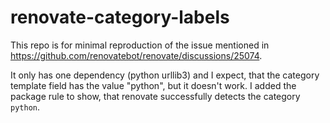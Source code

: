 # renovate-category-labels
This repo is for minimal reproduction of the issue mentioned in https://github.com/renovatebot/renovate/discussions/25074.

It only has one dependency (python urllib3) and I expect, that the category template field has the value "python", but it doesn't work. I added the package rule to show, that renovate successfully detects the category `python`.

